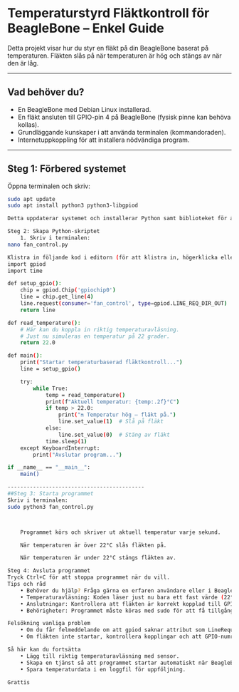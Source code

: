 # Temperaturstyrd Fläktkontroll för BeagleBone – Enkel Guide

Detta projekt visar hur du styr en fläkt på din BeagleBone baserat på temperaturen. Fläkten slås på när temperaturen är hög och stängs av när den är låg.

---

## Vad behöver du?

- En BeagleBone med Debian Linux installerad.
- En fläkt ansluten till GPIO-pin 4 på BeagleBone (fysisk pinne kan behöva kollas).
- Grundläggande kunskaper i att använda terminalen (kommandoraden).
- Internetuppkoppling för att installera nödvändiga program.

---

## Steg 1: Förbered systemet

Öppna terminalen och skriv:

```bash
sudo apt update
sudo apt install python3 python3-libgpiod

Detta uppdaterar systemet och installerar Python samt biblioteket för att styra GPIO.

Steg 2: Skapa Python-skriptet
    1. Skriv i terminalen:
nano fan_control.py

Klistra in följande kod i editorn (för att klistra in, högerklicka eller använd Shift+Insert):
import gpiod
import time

def setup_gpio():
    chip = gpiod.Chip('gpiochip0')
    line = chip.get_line(4)
    line.request(consumer='fan_control', type=gpiod.LINE_REQ_DIR_OUT)
    return line

def read_temperature():
    # Här kan du koppla in riktig temperaturavläsning.
    # Just nu simuleras en temperatur på 22 grader.
    return 22.0

def main():
    print("Startar temperaturbaserad fläktkontroll...")
    line = setup_gpio()

    try:
        while True:
            temp = read_temperature()
            print(f"Aktuell temperatur: {temp:.2f}°C")
            if temp > 22.0:
                print("🔛 Temperatur hög – fläkt på.")
                line.set_value(1)  # Slå på fläkt
            else:
                line.set_value(0)  # Stäng av fläkt
            time.sleep(1)
    except KeyboardInterrupt:
        print("Avslutar program...")

if __name__ == "__main__":
    main()

-------------------------------------------
##Steg 3: Starta programmet
Skriv i terminalen:
sudo python3 fan_control.py



    Programmet körs och skriver ut aktuell temperatur varje sekund.

    När temperaturen är över 22°C slås fläkten på.

    När temperaturen är under 22°C stängs fläkten av.

Steg 4: Avsluta programmet
Tryck Ctrl+C för att stoppa programmet när du vill.
Tips och råd
    • Behöver du hjälp? Fråga gärna en erfaren användare eller i BeagleBone-forum.
    • Temperaturavläsning: Koden läser just nu bara ett fast värde (22°C). Du kan byta ut funktionen read_temperature() mot riktig sensoravläsning.
    • Anslutningar: Kontrollera att fläkten är korrekt kopplad till GPIO 4.
    • Behörigheter: Programmet måste köras med sudo för att få tillgång till GPIO.

Felsökning vanliga problem
    • Om du får felmeddelande om att gpiod saknar attribut som LineRequest, se till att du installerat python3-libgpiod via apt, inte via pip.
    • Om fläkten inte startar, kontrollera kopplingar och att GPIO-numret är rätt.

Så här kan du fortsätta
    • Lägg till riktig temperaturavläsning med sensor.
    • Skapa en tjänst så att programmet startar automatiskt när BeagleBone startar.
    • Spara temperaturdata i en loggfil för uppföljning.

Grattis


